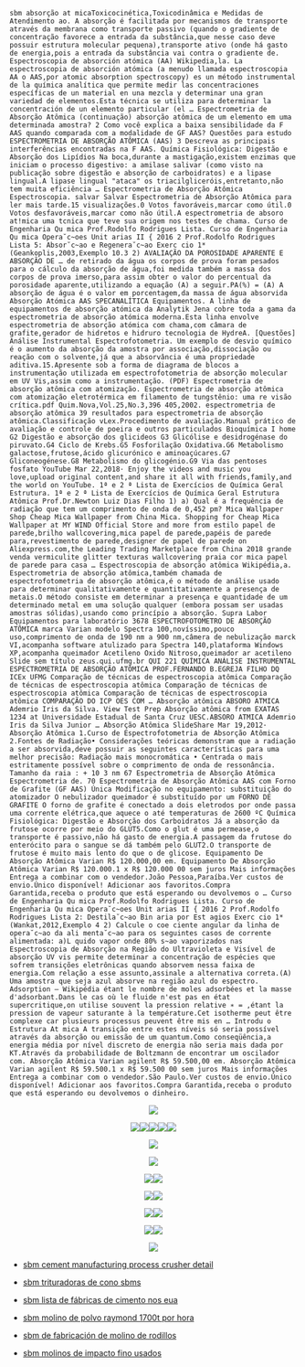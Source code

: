 
```
sbm absorção at micaToxicocinética,Toxicodinâmica e Medidas de Atendimento ao. A absorção é facilitada por mecanismos de transporte através da membrana como transporte passivo (quando o gradiente de concentração favorece a entrada da substância,que nesse caso deve possuir estrutura molecular pequena),transporte ativo (onde há gasto de energia,pois a entrada da substância vai contra o gradiente de. Espectroscopia de absorción atómica (AA) Wikipedia,la. La espectroscopia de absorción atómica (a menudo llamada espectroscopia AA o AAS,por atomic absorption spectroscopy) es un método instrumental de la química analítica que permite medir las concentraciones específicas de un material en una mezcla y determinar una gran variedad de elementos.Esta técnica se utiliza para determinar la concentración de un elemento particular (el … Espectrometria de Absorção Atômica (continuação) absorção atômica de um elemento em uma determinada amostra? 2 Como você explica a baixa sensibilidade da F AAS quando comparada com a modalidade de GF AAS? Questões para estudo ESPECTROMETRIA DE ABSORÇÃO ATÔMICA (AAS) 3 Descreva as principais interferências encontradas na F AAS. Química Fisiológica: Digestão e Absorção dos Lipídios Na boca,durante a mastigação,existem enzimas que iniciam o processo digestivo: a amilase salivar (como visto na publicação sobre digestão e absorção de carboidratos) e a lipase lingual.A lipase lingual "ataca" os triacilgliceróis,entretanto,não tem muita eficiência … Espectrometria de Absorção Atômica Espectroscopia. salvar Salvar Espectrometria de Absorção Atômica para ler mais tarde.15 visualizações.0 Votos favoráveis,marcar como útil.0 Votos desfavoráveis,marcar como não útil.A espectrometria de absoro at!mica uma tcnica que teve sua origem nos testes de chama. Curso de Engenharia Qu mica Prof.Rodolfo Rodrigues Lista. Curso de Engenharia Qu mica Opera˘c~oes Unit arias II { 2016 2 Prof.Rodolfo Rodrigues Lista 5: Absor˘c~ao e Regenera˘c~ao Exerc cio 1* (Geankoplis,2003,Exemplo 10.3 2) AVALIAÇÃO DA POROSIDADE APARENTE E ABSORÇÃO DE … de retirado da água os corpos de prova foram pesados para o cálculo da absorção de água,foi medida também a massa dos corpos de prova imerso,para assim obter o valor do percentual da porosidade aparente,utilizando a equação (A) a seguir.PA(%) = (A) A absorção de água é o valor em porcentagem,da massa de água absorvida Absorção Atómica AAS SPECANALÍTICA Equipamentos. A linha de equipamentos de absorção atómica da Analytik Jena cobre toda a gama da espectrometria de absorção atómica moderna.Esta linha envolve espectrometria de absorção atómica com chama,com câmara de grafite,gerador de hidretos e hidruro tecnologia de HydreA. [Questões] Análise Instrumental Espectrofotometria. Um exemplo de desvio químico é o aumento da absorção da amostra por associação,dissociação ou reação com o solvente,já que a absorvância é uma propriedade aditiva.15.Apresente sob a forma de diagrama de blocos a instrumentação utilizada em espectrofotometria de absorção molecular em UV Vis,assim como a instrumentação. (PDF) Espectrometria de absorção atômica com atomização. Espectrometria de absorção atômica com atomização eletrotérmica em filamento de tungstênio: uma re visão crítica.pdf Quim.Nova,Vol.25,No.3,396 405,2002. espectrometria de absorção atômica 39 resultados para espectrometria de absorção atômica.Classificação vLex.Procedimento de avaliação.Manual prático de avaliação e controle de poeira e outros particulados Bioquímica I home G2 Digestão e absorção dos glicideos G3 Glicólise e desidrogénase do piruvato.G4 Ciclo de Krebs.G5 Fosforilação Oxidativa.G6 Metabolismo galactose,frutose,ácido glicurónico e aminoaçúcares.G7 Gliconeogénese.G8 Metabolismo do glicogénio.G9 Via das pentoses fosfato YouTube Mar 22,2018· Enjoy the videos and music you love,upload original content,and share it all with friends,family,and the world on YouTube. 1ª e 2 ª Lista de Exercícios de Química Geral Estrutura. 1ª e 2 ª Lista de Exercícios de Química Geral Estrutura Atômica Prof.Dr.Newton Luiz Dias Filho 1) a) Qual é a frequência de radiação que tem um comprimento de onda de 0,452 pm? Mica Wallpaper Shop Cheap Mica Wallpaper from China Mica. Shopping for Cheap Mica Wallpaper at MY WIND Official Store and more from estilo papel de parede,brilho wallcovering,mica papel de parede,papéis de parede para,revestimento de parede,designer de papel de parede on Aliexpress.com,the Leading Trading Marketplace from China 2018 grande venda vermiculite glitter texturas wallcovering praia cor mica papel de parede para casa … Espectroscopia de absorção atômica Wikipédia,a. Espectrometria de absorção atômica,também chamada de espectrofotometria de absorção atômica,é o método de análise usado para determinar qualitativamente e quantitativamente a presença de metais.O método consiste em determinar a presença e quantidade de um determinado metal em uma solução qualquer (embora possam ser usadas amostras sólidas),usando como princípio a absorção. Supra Labor Equipamentos para laboratório 3678 ESPECTROFOTOMETRO DE ABSORÇÃO ATÔMICA marca Varian modelo Spectra 100,novíssimo,pouco uso,comprimento de onda de 190 nm a 900 nm,câmera de nebulização marck VI,acompanha software atulizado para Spectra 140,plataforma Windows XP,acompanha queimador Acetileno Oxido Nitroso,queimador ar acetileno Slide sem título zeus.qui.ufmg.br QUI 221 QUÍMICA ANÁLISE INSTRUMENTAL ESPECTROMETRIA DE ABSORÇÃO ATÔMICA PROF.FERNANDO B.EGREJA FILHO DQ ICEx UFMG Comparação de técnicas de espectroscopia atômica Comparação de técnicas de espectroscopia atômica Comparação de técnicas de espectroscopia atômica Comparação de técnicas de espectroscopia atômica COMPARAÇÃO DO ICP OES COM … Absorção atômica ABSORO ATMICA Ademrio Iris da Silva. View Test Prep Absorção atômica from EXATAS 1234 at Universidade Estadual de Santa Cruz UESC.ABSORO ATMICA Ademrio Iris da Silva Junior … Absorção Atômica SlideShare Mar 19,2012· Absorção Atômica 1.Curso de Espectrofotometria de Absorção Atômica 2.Fontes de Radiação• Considerações teóricas demonstram que a radiação a ser absorvida,deve possuir as seguintes características para uma melhor precisão: Radiação mais monocromática • Centrada o mais estritamente possível sobre o comprimento de onda de ressonância. Tamanho da raia : + 10 3 nm 67 Espectrometria de Absorção Atômica Espectrometria de. 70 Espectrometria de Absorção Atômica AAS com Forno de Grafite (GF AAS) Única Modificação no equipamento: substituição do atomizador O nebulizador queimador é substituído por um FORNO DE GRAFITE O forno de grafite é conectado a dois eletrodos por onde passa uma corrente elétrica,que aquece o até temperaturas de 2600 ºC Química Fisiológica: Digestão e Absorção dos Carboidratos Já a absorção da frutose ocorre por meio do GLUT5.Como o glut é uma permease,o transporte é passivo,não há gasto de energia.A passagem da frutose do enterócito para o sangue se dá também pelo GLUT2.O transporte de frutose é muito mais lento do que o de glicose. Equipamento De Absorção Atômica Varian R$ 120.000,00 em. Equipamento De Absorção Atômica Varian R$ 120.000.1 x R$ 120.000 00 sem juros Mais informações Entrega a combinar com o vendedor.João Pessoa,Paraíba.Ver custos de envio.Único disponível! Adicionar aos favoritos.Compra Garantida,receba o produto que está esperando ou devolvemos o … Curso de Engenharia Qu mica Prof.Rodolfo Rodrigues Lista. Curso de Engenharia Qu mica Opera˘c~oes Unit arias II { 2016 2 Prof.Rodolfo Rodrigues Lista 2: Destila˘c~ao Bin aria por Est agios Exerc cio 1* (Wankat,2012,Exemplo 4 2) Calcule o coe ciente angular da linha de opera˘c~ao da ali menta˘c~ao para os seguintes casos de corrente alimentada: a)L quido vapor onde 80% s~ao vaporizados nas Espectroscopia de Absorção na Região do Ultravioleta e Visível de absorção UV vis permite determinar a concentração de espécies que sofrem transições eletrônicas quando absorvem nessa faixa de energia.Com relação a esse assunto,assinale a alternativa correta.(A) Uma amostra que seja azul absorve na região azul do espectro. Adsorption — Wikipédia étant le nombre de moles adsorbées et la masse d'adsorbant.Dans le cas où le fluide n'est pas en état supercritique,on utilise souvent la pression relative ∗ = ,étant la pression de vapeur saturante à la température.Cet isotherme peut être complexe car plusieurs processus peuvent être mis en … Introdu o Estrutura At mica A transição entre estes níveis só seria possível através da absorção ou emissão de um quantum.Como conseqüência,a energia média por nível discreto de energia não seria mais dada por KT.Através da probabilidade de Boltzmann de encontrar um oscilador com. Absorção Atômica Varian agilent R$ 59.500,00 em. Absorção Atômica Varian agilent R$ 59.500.1 x R$ 59.500 00 sem juros Mais informações Entrega a combinar com o vendedor.São Paulo.Ver custos de envio.Único disponível! Adicionar aos favoritos.Compra Garantida,receba o produto que está esperando ou devolvemos o dinheiro. 
```

<div align="center">

<a href="https://es-crusher.shibang-china.com/github&k=sbm+absor%C3%A7%C3%A3o+at+mica"><img src="https://static.shibang-china.com/es/crusher/logo.jpg"></a>

<a href="https://es-crusher.shibang-china.com/github&k=sbm+absor%C3%A7%C3%A3o+at+mica"><img src="https://static.shibang-china.com/es/crusher/index.jpg"></a><a href="https://es-crusher.shibang-china.com/material.htmlgithub&k=sbm+absor%C3%A7%C3%A3o+at+mica"><img src="https://static.shibang-china.com/es/crusher/material.jpg"></a><a href="https://es-crusher.shibang-china.com/application.htmlgithub&k=sbm+absor%C3%A7%C3%A3o+at+mica"><img src="https://static.shibang-china.com/es/crusher/application.jpg"></a><a href="https://es-crusher.shibang-china.com/aboutus.htmlgithub&k=sbm+absor%C3%A7%C3%A3o+at+mica"><img src="https://static.shibang-china.com/es/crusher/aboutus.jpg"></a><a href="https://es-crusher.shibang-china.com/contact.htmlgithub&k=sbm+absor%C3%A7%C3%A3o+at+mica"><img src="https://static.shibang-china.com/es/crusher/contact.jpg"></a>

<a href="https://es-crusher.shibang-china.com/github&k=sbm+absor%C3%A7%C3%A3o+at+mica"><img src="https://static.shibang-china.com/es/crusher/banner.jpg"></a>

<a href="https://swt.shibang-china.com/github&k=sbm+absor%C3%A7%C3%A3o+at+mica"><img src="https://static.shibang-china.com/es/crusher/text.jpg"></a>

<a href="https://swt.shibang-china.com/github&k=sbm+absor%C3%A7%C3%A3o+at+mica"><img src="https://static.shibang-china.com/es/crusher/chat.jpg"></a><a href="https://es-crusher.shibang-china.com/contact.htmlgithub&k=sbm+absor%C3%A7%C3%A3o+at+mica"><img src="https://static.shibang-china.com/es/crusher/message.jpg"></a>

<a href="https://es-crusher.shibang-china.com/products/pe.htmlgithub&k=sbm+absor%C3%A7%C3%A3o+at+mica"><img src="https://static.shibang-china.com/es/crusher/pe.jpg"></a><a href="https://es-crusher.shibang-china.com/products/pf.htmlgithub&k=sbm+absor%C3%A7%C3%A3o+at+mica"><img src="https://static.shibang-china.com/es/crusher/pf.jpg"></a>

<a href="https://es-crusher.shibang-china.com/products/hpt.htmlgithub&k=sbm+absor%C3%A7%C3%A3o+at+mica"><img src="https://static.shibang-china.com/es/crusher/hpt.jpg"></a><a href="https://es-crusher.shibang-china.com/products/vsi.htmlgithub&k=sbm+absor%C3%A7%C3%A3o+at+mica"><img src="https://static.shibang-china.com/es/crusher/vsi.jpg"></a>

<a href="https://es-crusher.shibang-china.com/products/klv.htmlgithub&k=sbm+absor%C3%A7%C3%A3o+at+mica"><img src="https://static.shibang-china.com/es/crusher/klv.jpg"></a><a href="https://es-crusher.shibang-china.com/products/portable.htmlgithub&k=sbm+absor%C3%A7%C3%A3o+at+mica"><img src="https://static.shibang-china.com/es/crusher/portable.jpg"></a>

<a href="https://swt.shibang-china.com/github&k=sbm+absor%C3%A7%C3%A3o+at+mica"><img src="https://static.shibang-china.com/es/crusher/case.jpg"></a>

</div>


* [sbm cement manufacturing process crusher detail](sbm%20cement%20manufacturing%20process%20crusher%20detail.md)

* [sbm trituradoras de cono sbms](sbm%20trituradoras%20de%20cono%20sbms.md)

* [sbm lista de fábricas de cimento nos eua](sbm%20lista%20de%20f%C3%A1bricas%20de%20cimento%20nos%20eua.md)

* [sbm molino de polvo raymond 1700t por hora](sbm%20molino%20de%20polvo%20raymond%201700t%20por%20hora.md)

* [sbm de fabricación de molino de rodillos](sbm%20de%20fabricaci%C3%B3n%20de%20molino%20de%20rodillos.md)

* [sbm molinos de impacto fino usados](sbm%20molinos%20de%20impacto%20fino%20usados.md)